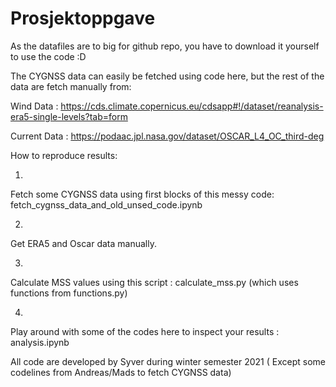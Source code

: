 # Prosjektoppgave

As the datafiles are to big for github repo, you have to download it yourself to use the code :D

The CYGNSS data can easily be fetched using code here, but the rest of the data are fetch manually from:

Wind Data : https://cds.climate.copernicus.eu/cdsapp#!/dataset/reanalysis-era5-single-levels?tab=form

Current Data : https://podaac.jpl.nasa.gov/dataset/OSCAR_L4_OC_third-deg


How to reproduce results:

1)
Fetch some CYGNSS data using first blocks of this messy code: fetch_cygnss_data_and_old_unsed_code.ipynb

2) 
Get ERA5 and Oscar data manually.

3) 
Calculate MSS values using this script : calculate_mss.py (which uses functions from functions.py)

4)
Play around with some of the codes here to inspect your results : analysis.ipynb



All code are developed by Syver during winter semester 2021 ( Except some codelines from Andreas/Mads to fetch CYGNSS data)
